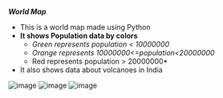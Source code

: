 ***World Map*** 
   - This is a world map made using Python
   - **It shows Population data by colors**
       - *Green represents population < 10000000*
       - *Orange represents 10000000<=population<20000000*
       - Red represents population > 20000000*
   - It also shows data about volcanoes in India
    
![image](https://user-images.githubusercontent.com/82490587/144839582-6743d1f4-9f3b-4dcc-9e8e-9624ec718bf3.png)
![image](https://user-images.githubusercontent.com/82490587/144839634-253a15d8-adfb-49b8-b822-9e41e71d11a2.png)
![image](https://user-images.githubusercontent.com/82490587/144839722-1d8fa959-96cb-42ce-9fe8-c57c1369df64.png)
